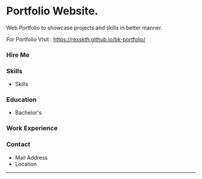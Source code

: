 # Portfolio Website.
Web Portfolio to showcase projects and skills in better manner. 

 For Portfolio VIsit : https://rexskth.github.io/bk-portfolio/


### Hire Me 
### Skills
* Skills
### Education
* Bachelor's
### Work Experience
### Contact
* Mail Address
* Location
------------------------------------------------------------------
